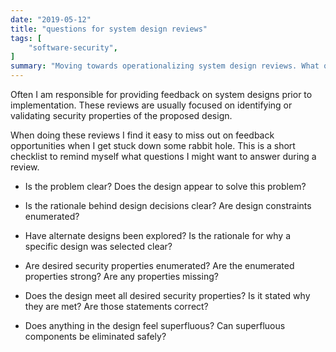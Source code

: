 ```yaml
---
date: "2019-05-12"
title: "questions for system design reviews"
tags: [
    "software-security",
]
summary: "Moving towards operationalizing system design reviews. What questions should a review team ask, or expect to be answered?"
---
```


Often I am responsible for providing feedback on system designs prior to implementation. These reviews are usually focused on identifying or validating security properties of the proposed design.

When doing these reviews I find it easy to miss out on feedback opportunities when I get stuck down some rabbit hole. This is a short checklist to remind myself what questions I might want to answer during a review.

* Is the problem clear? Does the design appear to solve this problem?

* Is the rationale behind design decisions clear? Are design constraints enumerated?

* Have alternate designs been explored? Is the rationale for why a specific design was selected clear?

* Are desired security properties enumerated? Are the enumerated properties strong? Are any properties missing?

* Does the design meet all desired security properties? Is it stated why they are met? Are those statements correct?

* Does anything in the design feel superfluous? Can superfluous components be eliminated safely?
